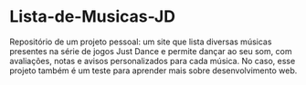 # Lista-de-Musicas-JD
Repositório de um projeto pessoal: um site que lista diversas músicas presentes na série de jogos Just Dance e permite dançar ao seu som, com avaliações, notas e avisos personalizados para cada música. No caso, esse projeto também é um teste para aprender mais sobre desenvolvimento web.
